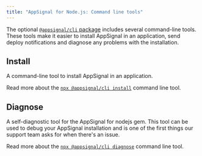 ```yaml
---
title: "AppSignal for Node.js: Command line tools"
---
```


The optional [`@appsignal/cli` package][package] includes several command-line tools. These tools make it easier to install AppSignal in an application, send deploy notifications and diagnose any problems with the installation.

## Install

A command-line tool to install AppSignal in an application.

Read more about the [`npx @appsignal/cli install`][cli-install] command line tool.

## Diagnose

A self-diagnostic tool for the AppSignal for nodejs gem. This tool can be used to debug your AppSignal installation and is one of the first things our support team asks for when there's an issue.

Read more about the [`npx @appsignal/cli diagnose`][cli-diagnose] command line tool.

[package]: https://github.com/appsignal/appsignal-nodejs
[cli-install]: /nodejs/command-line/install.html
[cli-diagnose]: /nodejs/command-line/diagnose.html
[cli-demo]: /nodejs/command-line/demo.html
